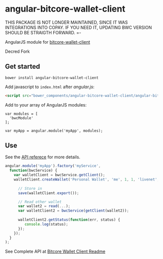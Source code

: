 # angular-bitcore-wallet-client

THIS PACKAGE IS NOT LONGER MAINTAINED, SINCE IT WAS INTEGRATIONS INTO COPAY. IF YOU NEED IT, UPDATING BWC VERSION
SHOULD BE STRAIGTH FORWARD.
=-


AngularJS module for [bitcore-wallet-client](https://github.com/bitpay/bitcore-wallet-client)

Decred Fork

## Get started

```
bower install angular-bitcore-wallet-client
```

Add javascript to `index.html` after *angular.js*:

```html
<script src="bower_components/angular-bitcore-wallet-client/angular-bitcore-wallet-client.min.js"></script>
```

Add to your array of AngularJS modules:

```
var modules = [
  'bwcModule'
];

var myApp = angular.module('myApp', modules);
```

## Use

See the [API referece](https://github.com/bitpay/bitcore-wallet-client) for more details.

```javascript
angular.module('myApp').factory('myService', 
  function(bwcService) {
    var walletClient = bwcService.getClient();
    walletClient.createWallet('Personal Wallet', 'me', 1, 1, 'livenet', function(err) {
    
      // Store in
      save(walletClient.export());

      // Read other wallet
      var wallet2 = read(...);
      var walletClient2 = bwcService(getClient(wallet2));
      
      walletClient2.getStatus(function(err, status) {
         console.log(status);
      });
    });
  }
);
```
See Complete API at [Bitcore Wallet Client Readme](https://github.com/bitpay/bitcore-wallet-client)
